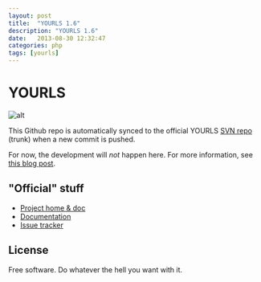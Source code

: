 ```yaml
---
layout: post
title:  "YOURLS 1.6"
description: "YOURLS 1.6"
date:   2013-08-30 12:32:47
categories: php
tags: [yourls]
---
```


# YOURLS
![alt](http://yourls.org/images/yourls-logo.png)

This Github repo is automatically synced to the official YOURLS [SVN repo](http://yourls.googlecode.com/svn/trunk/) (trunk) when a new commit is pushed.

For now, the development will _not_ happen here. For more information, see [this blog post](http://blog.yourls.org/2012/08/should-yourls-be-on-github-instead/).

## "Official" stuff
* [Project home & doc](http://yourls.org)
* [Documentation](http://code.google.com/p/yourls/w/list)
* [Issue tracker](http://code.google.com/p/yourls/issues/list)

## License
Free software. Do whatever the hell you want with it.